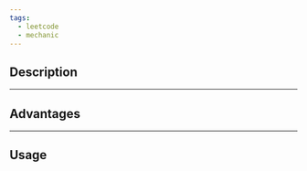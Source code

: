 ```yaml
---
tags:
  - leetcode
  - mechanic
---
```

## Description

---
## Advantages

---
## Usage


```js
```

